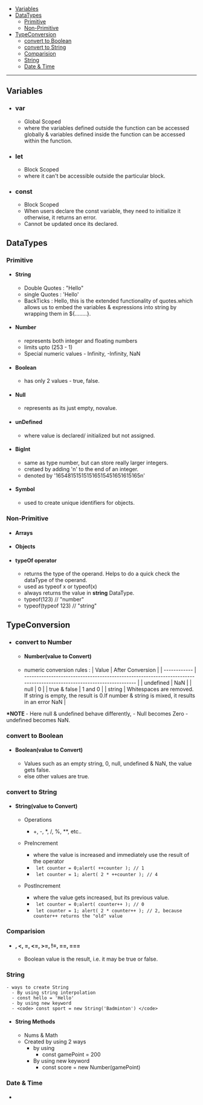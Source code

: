 - [Variables](#variables)
- [DataTypes](#datatypes)
  - [Primitive](#primitive)
  - [Non-Primitive](#non-primitive)
- [TypeConversion](#typeconversion)
  - [convert to Boolean](#convert-to-boolean)
  - [convert to String](#convert-to-string)
  - [Comparision](#comparision)
  - [String](#string)
  - [Date \& Time](#date--time)



<hr>

## Variables
- ### var
  - Global Scoped 
  - where the variables defined outside the function can be accessed globally & variables defined inside the function can be accessed within the function.
- ### let
  - Block Scoped
  - where it can't be accessible outside the particular block.
- ### const
  - Block Scoped
  - When users declare the const variable, they need to initialize it otherwise, it returns an error.
  - Cannot be updated once its declared.

## DataTypes
### Primitive
- #### String
  - Double Quotes : "Hello"
  - single Quotes : 'Hello'
  - BackTicks : Hello, this is the extended functionality of quotes.which allows us to embed the variables & expressions into string by wrapping them in ${........}.
- #### Number
  - represents both integer and floating numbers
  - limits upto (253 - 1)
  - Special numeric values - Infinity, -Infinity, NaN
- #### Boolean
  - has only 2 values - true, false.
- #### Null
  - represents as its just empty, novalue.
- #### unDefined
  - where value is declared/ initialized but not assigned.
- #### BigInt
  - same as type number, but can store really larger integers.
  - cretaed by adding 'n' to the end of an integer.
  - denoted by '165481515151516515451651615165n'
- #### Symbol
  - used to create unique identifiers for objects.

### Non-Primitive
- #### Arrays
- #### Objects
- #### typeOf operator
  - returns the type of the operand. Helps to do a quick check the dataType of the operand.
  - used as typeof x or typeof(x)
  - always returns the value in <b>string</b> DataType.
  - typeof(123)  // "number"
  - typeof(typeof 123)  // "string"

## TypeConversion
  - ### convert to Number
    - #### Number(value to Convert)
    - numeric conversion rules :
        | Value        | After Conversion                                                                                                     |
        | ------------ | -------------------------------------------------------------------------------------------------------------------- |
        | undefined    | NaN                                                                                                                  |
        | null         | 0                                                                                                                    |
        | true & false | 1 and 0                                                                                                              |
        | string       | Whitespaces are removed. If string is empty, the result is 0.If number & string is mixed, it results in an error NaN |
 	
	
<strong>*NOTE </strong>
    - Here null & undefined behave differently, 
      - Null becomes Zero 
      - undefined becomes NaN.

### convert to Boolean
- #### Boolean(value to Convert)
    - Values such as an empty string, 0, null, undefined & NaN, the value gets false.
    - else other values are true.
### convert to String
- #### String(value to Convert)
  - Operations
    - +, -, *, /, %, **, etc..
  - PreIncrement
    - where the value is increased and immediately use the result of the operator
    - <code> let counter = 0;alert( ++counter ); // 1 </code>
    - <code> let counter = 1; alert( 2 * ++counter ); // 4 </code>

   - PostIncrement
      - where the value gets increased, but its previous value.
      - <code> let counter = 0;alert( counter++ ); // 0 </code>
      - <code> let counter = 1; alert( 2 * counter++ ); // 2, because counter++ returns the "old" value</code>
  
### Comparision
- #### , <, =, <=, >=, !=, ==, ===
  - Boolean value is the result, i.e. it may be true or false.
### String
    - ways to create String
      - By using string interpolation
      - const hello = 'Hello'
      - by using new keyword
      - <code> const sport = new String('Badminton') </code>
  - #### String Methods
    - Nums & Math
    - Created by using 2 ways
      - by using
        - const gamePoint = 200
      - By using new keyword
        - const score = new Number(gamePoint)
### Date & Time
  - ####  

